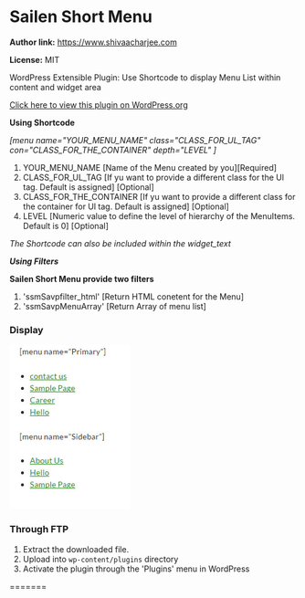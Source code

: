  
# Sailen Short Menu  #
**Author link:** https://www.shivaacharjee.com

**License:** MIT  


WordPress Extensible Plugin: Use Shortcode to display Menu List within content and widget area

<a href='https://wordpress.org/plugins/sailen-short-menu/'>Click here to view this plugin on WordPress.org</a>

**Using Shortcode**

<i>[menu name="YOUR_MENU_NAME" class="CLASS_FOR_UL_TAG" con="CLASS_FOR_THE_CONTAINER" depth="LEVEL" ]</i>

<ol>
 <li>YOUR_MENU_NAME</> [Name of the Menu created by you][Required]</li>

 <li>CLASS_FOR_UL_TAG [If yu want to provide a different class for the Ul tag. Default is assigned] [Optional]</li>

 <li>CLASS_FOR_THE_CONTAINER [If yu want to provide a different class for the container for Ul tag. Default is assigned] [Optional]</li>

 <li>LEVEL [Numeric value to define the level of hierarchy of the MenuItems. Default is 0] [Optional]</li>
</ol>

<i>The Shortcode can also be included within the widget_text</i>

***Using Filters***

<b>Sailen Short Menu provide two filters</b>

<ol>
<li>
 'ssmSavpfilter_html' [Return HTML conetent for the Menu]
</li>

<li>
 'ssmSavpMenuArray' [Return Array of menu list]
</li>
</ol>


### Display ###

<img src="Screenshot-1.jpg"/>

### Through FTP ###
1. Extract the downloaded file. 
1. Upload into `wp-content/plugins` directory
2. Activate the plugin through the 'Plugins' menu in WordPress

  
 
=======
 

